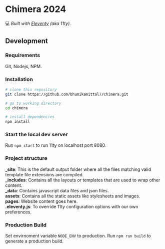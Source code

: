 # Chimera 2024

:computer: *Built with [Eleventy](https://www.11ty.io/) (aka 11ty).*

## Development

### Requirements
Git, Nodejs, NPM.

### Installation
``` bash
# clone this repository
git clone https://github.com/bhumikamittal7/chimera.git

# go to working directory
cd chimera

# install dependencies
npm install
```

### Start the local dev server
Run ```npm start``` to run 11ty on localhost port 8080.

### Project structure
**_site**: This is the default output folder where all the files matching valid template file extensions are compiled.    
**_includes**: Contains all the layouts or templates that are used to wrap other content.    
**_data**: Contains javascript data files and json files.    
**assets**: Contains all the static assets like stylesheets and images.      
**pages**: Website content goes here.     
**.eleventy.js**: To override 11ty configuration options with our own preferences.      


### Production Build
Set envirnoment variable `NODE_ENV` to production.
Run ```npm run build``` to generate a production build.
